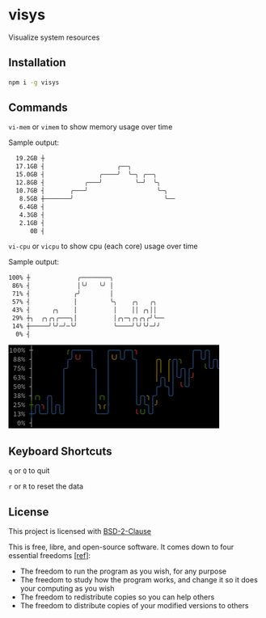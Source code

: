 # visys

Visualize system resources

## Installation

```bash
npm i -g visys
```

## Commands

`vi-mem` or `vimem` to show memory usage over time

Sample output:

```
  19.2GB ┼
  17.1GB ┤                    ╭──╮
  15.0GB ┤               ╭────╯  ╰─╮ ╭──╮
  12.8GB ┤           ╭───╯         ╰─╯  ╰╮
  10.7GB ┤       ╭───╯                   ╰─╮
   8.5GB ┼───────╯                         ╰──
   6.4GB ┤
   4.3GB ┤
   2.1GB ┤
      0B ┤
```

`vi-cpu` or `vicpu` to show cpu (each core) usage over time

Sample output:

```
100% ┼             ╭────────╮
 86% ┤             │╰╯   ╰╯ │
 71% ┤            ╭╯        │
 57% ┤            │         ╰╮    ╭╮   ╭╮
 43% ┤      ╭╮    │          │    ││ ╭╮││
 29% ┼╮  ╭╮╭╮╭───╮│          │╭╮─╮╭╮╭╮╭╯╰──
 14% ┼─────╯╰╯─╯─╰╯          ╰────╯╰╯╰╯─╯╯
  0% ┤
```
![screenshot of vi-cpu output showing multiple cpu cores usage with colorful ascii-chart](docs/cpu.png "Each color represent a cpu core")

## Keyboard Shortcuts

`q` or `Q` to quit

`r` or `R` to reset the data

## License

This project is licensed with [BSD-2-Clause](./LICENSE)

This is free, libre, and open-source software. It comes down to four essential freedoms [[ref]](https://seirdy.one/2021/01/27/whatsapp-and-the-domestication-of-users.html#fnref:2):

- The freedom to run the program as you wish, for any purpose
- The freedom to study how the program works, and change it so it does your computing as you wish
- The freedom to redistribute copies so you can help others
- The freedom to distribute copies of your modified versions to others
